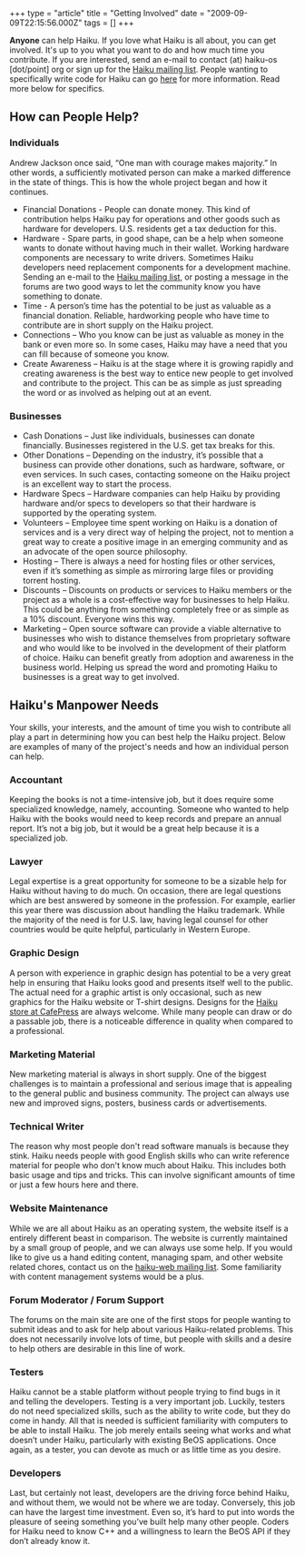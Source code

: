 +++
type = "article"
title = "Getting Involved"
date = "2009-09-09T22:15:56.000Z"
tags = []
+++

**Anyone** can help Haiku. If you love what Haiku is all about, you can get involved. It's up to you what you want to do and how much time you contribute. If you are interested, send an e-mail to contact (at) haiku-os [dot/point] org or sign up for the [Haiku mailing list](https://www.freelists.org/list/haiku). People wanting to specifically write code for Haiku can go [here](/development/getting-started) for more information. Read more below for specifics.

## How can People Help?

### Individuals

Andrew Jackson once said, “One man with courage makes majority.” In other words, a sufficiently motivated person can make a marked difference in the state of things. This is how the whole project began and how it continues.

* Financial Donations - People can donate money. This kind of contribution helps Haiku pay for operations and other goods such as hardware for developers. U.S. residents get a tax deduction for this.
* Hardware - Spare parts, in good shape, can be a help when someone wants to donate without having much in their wallet. Working hardware components are necessary to write drivers. Sometimes Haiku developers need replacement components for a development machine. Sending an e-mail to the [Haiku mailing list](https://www.freelists.org/list/haiku), or posting a message in the forums are two good ways to let the community know you have something to donate.
* Time - A person’s time has the potential to be just as valuable as a financial donation. Reliable, hardworking people who have time to contribute are in short supply on the Haiku project.
* Connections – Who you know can be just as valuable as money in the bank or even more so. In some cases, Haiku may have a need that you can fill because of someone you know.
* Create Awareness – Haiku is at the stage where it is growing rapidly and creating awareness is the best way to entice new people to get involved and contribute to the project. This can be as simple as just spreading the word or as involved as helping out at an event.

### Businesses

* Cash Donations – Just like individuals, businesses can donate financially. Businesses registered in the U.S. get tax breaks for this.
* Other Donations – Depending on the industry, it’s possible that a business can provide other donations, such as hardware, software, or even services. In such cases, contacting someone on the Haiku project is an excellent way to start the process.
* Hardware Specs – Hardware companies can help Haiku by providing hardware and/or specs to developers so that their hardware is supported by the operating system.
* Volunteers – Employee time spent working on Haiku is a donation of services and is a very direct way of helping the project, not to mention a great way to create a positive image in an emerging community and as an advocate of the open source philosophy.
* Hosting – There is always a need for hosting files or other services, even if it’s something as simple as mirroring large files or providing torrent hosting.
* Discounts – Discounts on products or services to Haiku members or the project as a whole is a cost-effective way for businesses to help Haiku. This could be anything from something completely free or as simple as a 10% discount. Everyone wins this way.
* Marketing – Open source software can provide a viable alternative to businesses who wish to distance themselves from proprietary software and who would like to be involved in the development of their platform of choice. Haiku can benefit greatly from adoption and awareness in the business world. Helping us spread the word and promoting Haiku to businesses is a great way to get involved.

## Haiku's Manpower Needs

Your skills, your interests, and the amount of time you wish to contribute all play a part in determining how you can best help the Haiku project. Below are examples of many of the project's needs and how an individual person can help.

### Accountant

Keeping the books is not a time-intensive job, but it does require some specialized knowledge, namely, accounting. Someone who wanted to help Haiku with the books would need to keep records and prepare an annual report. It’s not a big job, but it would be a great help because it is a specialized job.

### Lawyer

Legal expertise is a great opportunity for someone to be a sizable help for Haiku without having to do much. On occasion, there are legal questions which are best answered by someone in the profession. For example, earlier this year there was discussion about handling the Haiku trademark. While the majority of the need is for U.S. law, having legal counsel for other countries would be quite helpful, particularly in Western Europe.

### Graphic Design

A person with experience in graphic design has potential to be a very great help in ensuring that Haiku looks good and presents itself well to the public. The actual need for a graphic artist is only occasional, such as new graphics for the Haiku website or T-shirt designs. Designs for the [Haiku store at CafePress](http://www.cafepress.com/haiku_os/) are always welcome. While many people can draw or do a passable job, there is a noticeable difference in quality when compared to a professional.

### Marketing Material

New marketing material is always in short supply. One of the biggest challenges is to maintain a professional and serious image that is appealing to the general public and business community. The project can always use new and improved signs, posters, business cards or advertisements.


### Technical Writer

The reason why most people don't read software manuals is because they stink. Haiku needs people with good English skills who can write reference material for people who don't know much about Haiku. This includes both basic usage and tips and tricks. This can involve significant amounts of time or just a few hours here and there.

### Website Maintenance

While we are all about Haiku as an operating system, the website itself is a entirely different beast in comparison. The website is currently maintained by a small group of people, and we can always use some help. If you would like to give us a hand editing content, managing spam, and other website related chores, contact us on the [haiku-web mailing list](https://www.freelists.org/list/haiku-web). Some familiarity with content management systems would be a plus.

### Forum Moderator / Forum Support

The forums on the main site are one of the first stops for people wanting to submit ideas and to ask for help about various Haiku-related problems. This does not necessarily involve lots of time, but people with skills and a desire to help others are desirable in this line of work.

### Testers

Haiku cannot be a stable platform without people trying to find bugs in it and telling the developers. Testing is a very important job. Luckily, testers do not need specialized skills, such as the ability to write code, but they do come in handy. All that is needed is sufficient familiarity with computers to be able to install Haiku. The job merely entails seeing what works and what doesn’t under Haiku, particularly with existing BeOS applications. Once again, as a tester,  you can devote as much or as little time as you desire.

### Developers

Last, but certainly not least, developers are the driving force behind Haiku, and without them, we would not be where we are today. Conversely, this job can have the largest time investment. Even so, it’s hard to put into words the pleasure of seeing something you’ve built help many other people. Coders for Haiku need to know C++ and a willingness to learn the BeOS API if they don’t already know it.
